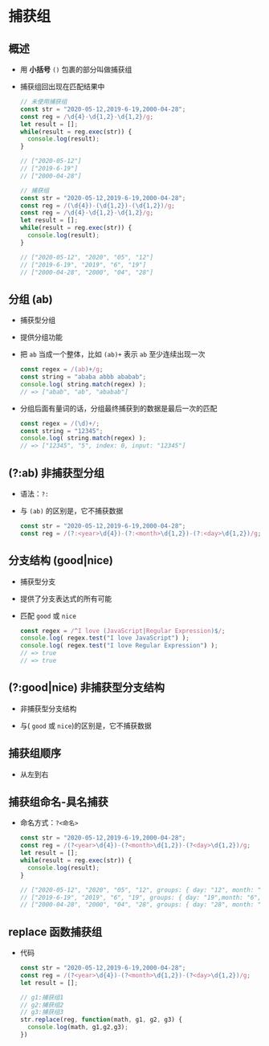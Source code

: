 # 捕获组

## 概述

  - 用 **小括号** `()` 包裹的部分叫做捕获组

  - 捕获组回出现在匹配结果中

    ```javascript
    // 未使用捕获组
    const str = "2020-05-12,2019-6-19,2000-04-28";
    const reg = /\d{4}-\d{1,2}-\d{1,2}/g;
    let result = [];
    while(result = reg.exec(str)) {
      console.log(result);
    }

    // ["2020-05-12"]
    // ["2019-6-19"]
    // ["2000-04-28"]
    ```

    ```javascript
    // 捕获组
    const str = "2020-05-12,2019-6-19,2000-04-28";
    const reg = /(\d{4})-(\d{1,2})-(\d{1,2})/g;
    const reg = /\d{4}-\d{1,2}-\d{1,2}/g;
    let result = [];
    while(result = reg.exec(str)) {
      console.log(result);
    }

    // ["2020-05-12", "2020", "05", "12"]
    // ["2019-6-19", "2019", "6", "19"]
    // ["2000-04-28", "2000", "04", "28"]
    ```

## 分组 (ab)

  - 捕获型分组

  - 提供分组功能

  - 把 `ab` 当成一个整体，比如 `(ab)+` 表示 `ab` 至少连续出现一次

    ```javascript
    const regex = /(ab)+/g;
    const string = "ababa abbb ababab";
    console.log( string.match(regex) );
    // => ["abab", "ab", "ababab"]
    ```

  - 分组后面有量词的话，分组最终捕获到的数据是最后一次的匹配

    ```javascript
    const regex = /(\d)+/;
    const string = "12345";
    console.log( string.match(regex) );
    // => ["12345", "5", index: 0, input: "12345"]
    ```

## (?:ab) 非捕获型分组

  - 语法：`?:`

  - 与 `(ab)` 的区别是，它不捕获数据

    ```javascript
    const str = "2020-05-12,2019-6-19,2000-04-28";
    const reg = /(?:<year>\d{4})-(?:<month>\d{1,2})-(?:<day>\d{1,2})/g;
    ```

## 分支结构 (good|nice)

  - 捕获型分支

  - 提供了分支表达式的所有可能

  - 匹配 `good` 或 `nice`

    ```javascript
    const regex = /^I love (JavaScript|Regular Expression)$/;
    console.log( regex.test("I love JavaScript") );
    console.log( regex.test("I love Regular Expression") );
    // => true
    // => true
    ```

## (?:good|nice) 非捕获型分支结构

  - 非捕获型分支结构

  - 与( `good` 或 `nice`)的区别是，它不捕获数据

## 捕获组顺序

  - 从左到右

## 捕获组命名-具名捕获

  - 命名方式：`?<命名>`

    ```javascript
    const str = "2020-05-12,2019-6-19,2000-04-28";
    const reg = /(?<year>\d{4})-(?<month>\d{1,2})-(?<day>\d{1,2})/g;
    let result = [];
    while(result = reg.exec(str)) {
      console.log(result);
    }

    // ["2020-05-12", "2020", "05", "12", groups: { day: "12", month: "05", year: "2020" }]
    // ["2019-6-19", "2019", "6", "19", groups: { day: "19",month: "6", year: "2019"  }]
    // ["2000-04-28", "2000", "04", "28", groups: { day: "28", month: "04", year: "2000" }]
    ```

## replace 函数捕获组

  - 代码

    ```javascript
    const str = "2020-05-12,2019-6-19,2000-04-28";
    const reg = /(?<year>\d{4})-(?<month>\d{1,2})-(?<day>\d{1,2})/g;
    let result = [];

    // g1:捕获组1
    // g2:捕获组2
    // g3:捕获组3
    str.replace(reg, function(math, g1, g2, g3) {
      console.log(math, g1,g2,g3);
    })
    ```

